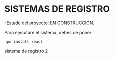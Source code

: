 <h1>SISTEMAS DE REGISTRO</h1>

-Estade del proyecto: EN CONSTRUCCIÓN.

Para ejecutare el sistema, debes de poner:

```npm install react```

sistema de registro 2 
